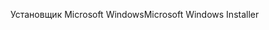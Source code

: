 <span data-ttu-id="3f204-101">Установщик Microsoft Windows</span><span class="sxs-lookup"><span data-stu-id="3f204-101">Microsoft Windows Installer</span></span>